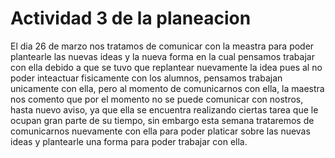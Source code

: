 # Actividad 3 de la planeacion

El dia 26 de marzo nos tratamos de comunicar con la meastra para poder plantearle las nuevas ideas y la nueva forma en la cual pensamos trabajar con ella debido a que se tuvo que replantear nuevamente la idea pues al no poder inteactuar fisicamente con los alumnos, pensamos trabajan unicamente con ella, pero al momento de comunicarnos con ella, la maestra nos comento que por el momento no se puede comunicar con nostros, hasta nuevo aviso, ya que ella se encuentra realizando ciertas tarea que le ocupan gran parte de su tiempo, sin embargo esta semana trataremos de comunicarnos nuevamente con ella para poder platicar sobre las nuevas ideas y plantearle una forma para poder trabajar con ella.
